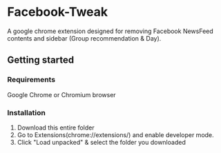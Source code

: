 # Facebook-Tweak
A google chrome extension designed for removing Facebook NewsFeed contents and sidebar (Group recommendation & Day).

## Getting started

### Requirements
Google Chrome or Chromium browser

### Installation
1. Download this entire folder <br>
2. Go to Extensions(chrome://extensions/) and enable developer mode. <br>
3. Click "Load unpacked" & select the folder you downloaded <br>

